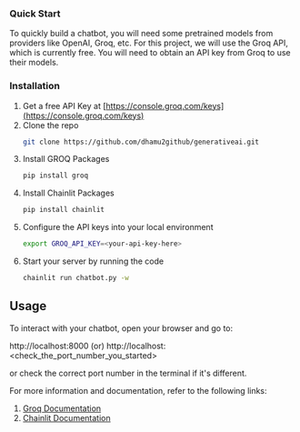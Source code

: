 <!-- GETTING STARTED -->
### Quick Start

To quickly build a chatbot, you will need some pretrained models from providers like OpenAI, Groq, etc.
For this project, we will use the Groq API, which is currently free. You will need to obtain an API key from Groq to use their models.


### Installation

1. Get a free API Key at [https://console.groq.com/keys](https://console.groq.com/keys)
2. Clone the repo
   ```sh
   git clone https://github.com/dhamu2github/generativeai.git
   ```
3. Install GROQ Packages
   ```sh
   pip install groq
   ```
4. Install Chainlit Packages
   ```sh
   pip install chainlit
   ```
5. Configure the API keys into your local environment
   ```sh
   export GROQ_API_KEY=<your-api-key-here>
   ```
6. Start your server by running the code
   ```sh
   chainlit run chatbot.py -w
   ```


## Usage

To interact with your chatbot, open your browser and go to:

http://localhost:8000  (or) http://localhost:<check_the_port_number_you_started>

or check the correct port number in the terminal if it's different.

For more information and documentation, refer to the following links:

1. [Groq Documentation](https://console.groq.com/docs/quickstart)
2. [Chainlit Documentation](https://docs.chainlit.io/get-started/pure-python)
